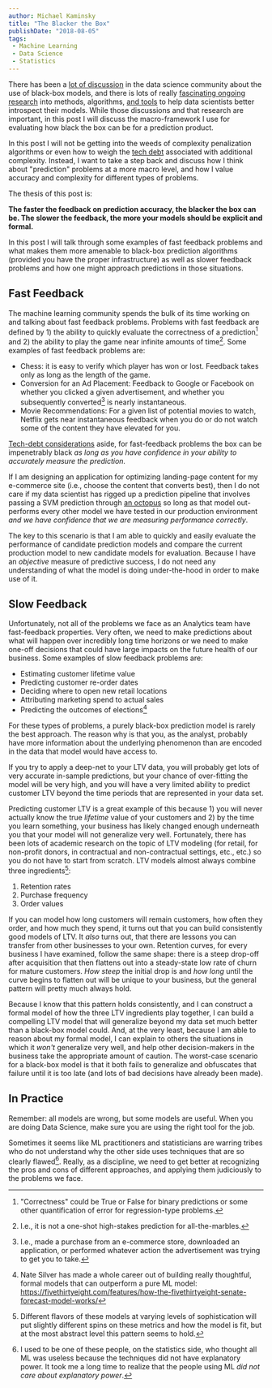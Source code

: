 ```yaml
---
author: Michael Kaminsky
title: "The Blacker the Box"
publishDate: "2018-08-05"
tags: 
 - Machine Learning
 - Data Science
 - Statistics
---
```


There has been a [lot of discussion](https://towardsdatascience.com/machine-learning-how-black-is-this-black-box-f11e4031fdf) in the data science community about the use of black-box models, and there is lots of really [fascinating ongoing](https://arxiv.org/abs/1710.09511) [research](https://storage.googleapis.com/epg-blog-data/epg_2.pdf) into methods, algorithms, [and tools](https://github.com/numeristical/introspective) to help data scientists better introspect their models. While those discussions and that research are important, in this post I will discuss the macro-framework I use for evaluating how black the box can be for a prediction product.

<!--more-->

In this post I will not be getting into the weeds of complexity penalization algorithms or even how to weigh the [tech debt](https://ai.google/research/pubs/pub43146) associated with additional complexity. Instead, I want to take a step back and discuss how I think about "prediction" problems at a more macro level, and how I value accuracy and complexity for different types of problems.

The thesis of this post is:

**The faster the feedback on prediction accuracy, the blacker the box can be. The slower the feedback, the more your models should be explicit and formal.**

In this post I will talk through some examples of fast feedback problems and what makes them more amenable to black-box prediction algorithms (provided you have the proper infrastructure) as well as slower feedback problems and how one might approach predictions in those situations.

## Fast Feedback

The machine learning community spends the bulk of its time working on and talking about fast feedback problems. Problems with fast feedback are defined by 1) the ability to quickly evaluate the correctness of a prediction[^1] and 2) the ability to play the game near infinite amounts of time[^2]. Some examples of fast feedback problems are:

* Chess: it is easy to verify which player has won or lost. Feedback takes only as long as the length of the game.
* Conversion for an Ad Placement: Feedback to Google or Facebook on whether you clicked a given advertisement, and whether you subsequently converted[^3] is nearly instantaneous.
* Movie Recommendations: For a given list of potential movies to watch, Netflix gets near instantaneous feedback when you do or do not watch some of the content they have elevated for you.

[Tech-debt considerations](https://ai.google/research/pubs/pub43146) aside, for fast-feedback problems the box can be impenetrably black *as long as you have confidence in your ability to accurately measure the prediction.* 

If I am designing an application for optimizing landing-page content for my e-commerce site (i.e., choose the content that converts best), then I do not care if my data scientist has rigged up a prediction pipeline that involves passing a SVM prediction through [an octopus](https://en.wikipedia.org/wiki/Paul_the_Octopus) so long as that model out-performs every other model we have tested in our production environment *and we have confidence that we are measuring performance correctly*.

The key to this scenario is that I am able to quickly and easily evaluate the performance of candidate prediction models and compare the current production model to new candidate models for evaluation. Because I have an *objective* measure of predictive success, I do not need any understanding of what the model is doing under-the-hood in order to make use of it.

## Slow Feedback

Unfortunately, not all of the problems we face as an Analytics team have fast-feedback properties. Very often, we need to make predictions about what will happen over incredibly long time horizons or we need to make one-off decisions that could have large impacts on the future health of our business. Some examples of slow feedback problems are:

* Estimating customer lifetime value
* Predicting customer re-order dates
* Deciding where to open new retail locations
* Attributing marketing spend to actual sales
* Predicting the outcomes of elections[^4]

For these types of problems, a purely black-box prediction model is rarely the best approach. The reason why is that you, as the analyst, probably have more information about the underlying phenomenon than are encoded in the data that model would have access to. 

If you try to apply a deep-net to your LTV data, you will probably get lots of very accurate in-sample predictions, but your chance of over-fitting the model will be very high, and you will have a very limited ability to predict customer LTV beyond the time periods that are represented in your data set.

Predicting customer LTV is a great example of this because 1) you will never actually know the true *lifetime* value of your customers and 2) by the time you learn something, your business has likely changed enough underneath you that your model will not generalize very well. Fortunately, there has been lots of academic research on the topic of LTV modeling (for retail, for non-profit donors, in contractual and non-contractual settings, etc., etc.) so you do not have to start from scratch. LTV models almost always combine three ingredients[^5]:

1. Retention rates
2. Purchase frequency
3. Order values

If you can model how long customers will remain customers, how often they order, and how much they spend, it turns out that you can build consistently good models of LTV. It *also* turns out, that there are lessons you can transfer from other businesses to your own. Retention curves, for every business I have examined, follow the same shape: there is a steep drop-off after acquisition that then flattens out into a steady-state low rate of churn for mature customers. *How steep* the initial drop is and *how long* until the curve begins to flatten out will be unique to your business, but the general pattern will pretty much always hold. 

Because I know that this pattern holds consistently, and I can construct a formal model of how the three LTV ingredients play together, I can build a compelling LTV model that will generalize beyond my data set much better than a black-box model could. And, at the very least, because I am able to reason about my formal model, I can explain to others the situations in which it *won't*  generalize very well, and help other decision-makers in the business take the appropriate amount of caution. The worst-case scenario for a black-box model is that it both fails to generalize and obfuscates that failure until it is too late (and lots of bad decisions have already been made).

## In Practice

Remember: all models are wrong, but some models are useful. When you are doing Data Science, make sure you are using the right tool for the job. 

Sometimes it seems like ML practitioners and statisticians are warring tribes who do not understand why the other side uses techniques that are so clearly flawed[^6]. Really, as a discipline, we need to get better at recognizing the pros and cons of different approaches, and applying them judiciously to the problems we face.


[^1]: "Correctness" could be True or False for binary predictions or some other quantification of error for regression-type problems.
[^2]: I.e., it is not a one-shot high-stakes prediction for all-the-marbles.
[^3]: I.e., made a purchase from an e-commerce store, downloaded an application, or performed whatever action the advertisement was trying to get you to take.
[^4]: Nate Silver has made a whole career out of building really thoughtful, formal models that can outperform a pure ML model: https://fivethirtyeight.com/features/how-the-fivethirtyeight-senate-forecast-model-works/
[^5]: Different flavors of these models at varying levels of sophistication will put slightly different spins on these metrics and how the model is fit, but at the most abstract level this pattern seems to hold.
[^6]: I used to be one of these people, on the statistics side, who thought all ML was useless because the techniques did not have explanatory power. It took me a long time to realize that the people using ML *did not care about explanatory power*.
